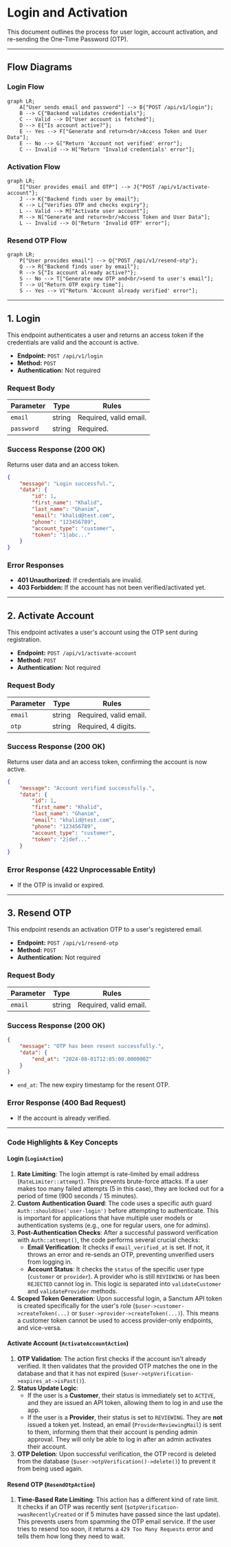 # Login and Activation

This document outlines the process for user login, account activation, and re-sending the One-Time Password (OTP).

---

## Flow Diagrams

### Login Flow
```mermaid
graph LR;
    A["User sends email and password"] --> B{"POST /api/v1/login"};
    B --> C{"Backend validates credentials"};
    C -- Valid --> D["User account is fetched"];
    D --> E{"Is account active?"};
    E -- Yes --> F["Generate and return<br/>Access Token and User Data"];
    E -- No --> G["Return 'Account not verified' error"];
    C -- Invalid --> H["Return 'Invalid credentials' error"];
```

### Activation Flow
```mermaid
graph LR;
    I["User provides email and OTP"] --> J{"POST /api/v1/activate-account"};
    J --> K{"Backend finds user by email"};
    K --> L{"Verifies OTP and checks expiry"};
    L -- Valid --> M["Activate user account"];
    M --> N["Generate and return<br/>Access Token and User Data"];
    L -- Invalid --> O["Return 'Invalid OTP' error"];
```

### Resend OTP Flow
```mermaid
graph LR;
    P["User provides email"] --> Q{"POST /api/v1/resend-otp"};
    Q --> R{"Backend finds user by email"};
    R --> S{"Is account already active?"};
    S -- No --> T["Generate new OTP and<br/>send to user's email"];
    T --> U["Return OTP expiry time"];
    S -- Yes --> V["Return 'Account already verified' error"];
```

---

## 1. Login

This endpoint authenticates a user and returns an access token if the credentials are valid and the account is active.

-   **Endpoint:** `POST /api/v1/login`
-   **Method:** `POST`
-   **Authentication:** Not required

### Request Body

| Parameter  | Type   | Rules             |
| ---------- | ------ | ----------------- |
| `email`    | string | Required, valid email. |
| `password` | string | Required.         |

### Success Response (200 OK)

Returns user data and an access token.
```json
{
    "message": "Login successful.",
    "data": {
        "id": 1,
        "first_name": "Khalid",
        "last_name": "Ghanim",
        "email": "khalid@test.com",
        "phone": "123456789",
        "account_type": "customer",
        "token": "1|abc..."
    }
}
```

### Error Responses
- **401 Unauthorized:** If credentials are invalid.
- **403 Forbidden:** If the account has not been verified/activated yet.


---

## 2. Activate Account

This endpoint activates a user's account using the OTP sent during registration.

-   **Endpoint:** `POST /api/v1/activate-account`
-   **Method:** `POST`
-   **Authentication:** Not required

### Request Body

| Parameter | Type   | Rules                  |
| --------- | ------ | ---------------------- |
| `email`   | string | Required, valid email. |
| `otp`     | string | Required, 4 digits.    |

### Success Response (200 OK)

Returns user data and an access token, confirming the account is now active.
```json
{
    "message": "Account verified successfully.",
    "data": {
        "id": 1,
        "first_name": "Khalid",
        "last_name": "Ghanim",
        "email": "khalid@test.com",
        "phone": "123456789",
        "account_type": "customer",
        "token": "2|def..."
    }
}
```

### Error Response (422 Unprocessable Entity)
- If the OTP is invalid or expired.


---

## 3. Resend OTP

This endpoint resends an activation OTP to a user's registered email.

-   **Endpoint:** `POST /api/v1/resend-otp`
-   **Method:** `POST`
-   **Authentication:** Not required

### Request Body

| Parameter | Type   | Rules                  |
| --------- | ------ | ---------------------- |
| `email`   | string | Required, valid email. |

### Success Response (200 OK)

```json
{
    "message": "OTP has been resent successfully.",
    "data": {
        "end_at": "2024-08-01T12:05:00.000000Z"
    }
}
```
- `end_at`: The new expiry timestamp for the resent OTP.

### Error Response (400 Bad Request)
- If the account is already verified.

---

### Code Highlights & Key Concepts

#### Login (`LoginAction`)

1.  **Rate Limiting**: The login attempt is rate-limited by email address (`RateLimiter::attempt`). This prevents brute-force attacks. If a user makes too many failed attempts (5 in this case), they are locked out for a period of time (900 seconds / 15 minutes).
2.  **Custom Authentication Guard**: The code uses a specific auth guard `Auth::shouldUse('user-login')` before attempting to authenticate. This is important for applications that have multiple user models or authentication systems (e.g., one for regular users, one for admins).
3.  **Post-Authentication Checks**: After a successful password verification with `Auth::attempt()`, the code performs several crucial checks:
    *   **Email Verification**: It checks if `email_verified_at` is set. If not, it throws an error and re-sends an OTP, preventing unverified users from logging in.
    *   **Account Status**: It checks the `status` of the specific user type (`customer` or `provider`). A provider who is still `REVIEWING` or has been `REJECTED` cannot log in. This logic is separated into `validateCustomer` and `validateProvider` methods.
4.  **Scoped Token Generation**: Upon successful login, a Sanctum API token is created specifically for the user's role (`$user->customer->createToken(...)` or `$user->provider->createToken(...)`). This means a customer token cannot be used to access provider-only endpoints, and vice-versa.

#### Activate Account (`ActivateAccountAction`)

1.  **OTP Validation**: The action first checks if the account isn't already verified. It then validates that the provided OTP matches the one in the database and that it has not expired (`$user->otpVerification->expires_at->isPast()`).
2.  **Status Update Logic**:
    *   If the user is a **Customer**, their status is immediately set to `ACTIVE`, and they are issued an API token, allowing them to log in and use the app.
    *   If the user is a **Provider**, their status is set to `REVIEWING`. They are **not** issued a token yet. Instead, an email (`ProviderReviewingMail`) is sent to them, informing them that their account is pending admin approval. They will only be able to log in after an admin activates their account.
3.  **OTP Deletion**: Upon successful verification, the OTP record is deleted from the database (`$user->otpVerification()->delete()`) to prevent it from being used again.

#### Resend OTP (`ResendOtpAction`)

1.  **Time-Based Rate Limiting**: This action has a different kind of rate limit. It checks if an OTP was recently sent (`$otpVerification->wasRecentlyCreated` or if 5 minutes have passed since the last update). This prevents users from spamming the OTP email service. If the user tries to resend too soon, it returns a `429 Too Many Requests` error and tells them how long they need to wait.
